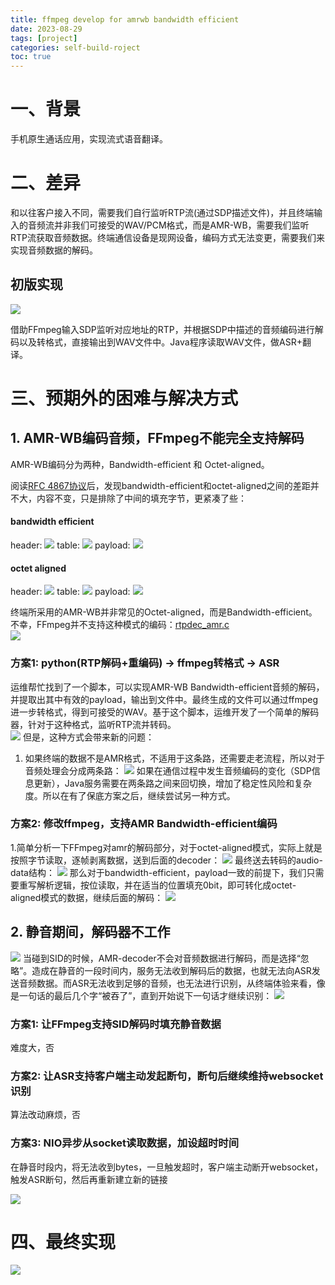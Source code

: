```yaml
---
title: ffmpeg develop for amrwb bandwidth efficient
date: 2023-08-29
tags: [project]
categories: self-build-roject
toc: true
---
```


# 一、背景  

手机原生通话应用，实现流式语音翻译。

# 二、差异   

和以往客户接入不同，需要我们自行监听RTP流(通过SDP描述文件)，并且终端输入的音频流并非我们可接受的WAV/PCM格式，而是AMR-WB，需要我们监听RTP流获取音频数据。终端通信设备是现网设备，编码方式无法变更，需要我们来实现音频数据的解码。

## 初版实现

![](origin-pipe.png)

借助FFmpeg输入SDP监听对应地址的RTP，并根据SDP中描述的音频编码进行解码以及转格式，直接输出到WAV文件中。Java程序读取WAV文件，做ASR+翻译。

# 三、预期外的困难与解决方式

## 1. AMR-WB编码音频，FFmpeg不能完全支持解码

AMR-WB编码分为两种，Bandwidth-efficient 和 Octet-aligned。    

阅读[RFC 4867协议](https://datatracker.ietf.org/doc/html/rfc4867#page-17)后，发现bandwidth-efficient和octet-aligned之间的差距并不大，内容不变，只是排除了中间的填充字节，更紧凑了些：
#### bandwidth efficient
header:
![](amr-bandwidth-efficient-header.png)
table:
![](amr-bandwidth-efficient-table.png)
payload:
![](amr-bandwidth-efficient.png)
#### octet aligned
header:
![](amr-octet-aligned-header.png)
table:
![](amr-octet-aligned-table.png)
payload:
![](amr-octet-aligned.png)

终端所采用的AMR-WB并非常见的Octet-aligned，而是Bandwidth-efficient。不幸，FFmpeg并不支持这种模式的编码：[rtpdec_amr.c](https://github.com/FFmpeg/FFmpeg/blob/master/libavformat/rtpdec_amr.c#L175)    
![](ffmpeg_not_support_bw.png)

### 方案1: python(RTP解码+重编码) -> ffmpeg转格式 -> ASR
运维帮忙找到了一个脚本，可以实现AMR-WB Bandwidth-efficient音频的解码，并提取出其中有效的payload，输出到文件中。最终生成的文件可以通过ffmpeg进一步转格式，得到可接受的WAV。基于这个脚本，运维开发了一个简单的解码器，针对于这种格式，监听RTP流并转码。    
![](amr-script.png)
但是，这种方式会带来新的问题：    
1. 如果终端的数据不是AMR格式，不适用于这条路，还需要走老流程，所以对于音频处理会分成两条路：
![](ffmpeg-with-python.png)
如果在通信过程中发生音频编码的变化（SDP信息更新），Java服务需要在两条路之间来回切换，增加了稳定性风险和复杂度。所以在有了保底方案之后，继续尝试另一种方式。

### 方案2: 修改ffmpeg，支持AMR Bandwidth-efficient编码
1.简单分析一下FFmpeg对amr的解码部分，对于octet-aligned模式，实际上就是按照字节读取，逐帧剥离数据，送到后面的decoder：
![](amr-octet-aligned-decode.png)
最终送去转码的audio-data结构：
![](ffmpeg-amr-decoded-audio-data.png)
那么对于bandwidth-efficient，payload一致的前提下，我们只需要重写解析逻辑，按位读取，并在适当的位置填充0bit，即可转化成octet-aligned模式的数据，继续后面的解码：
![](ffmpeg-amr-decode-bandwidth-efficient.png)

## 2. 静音期间，解码器不工作   

![](SID_SKIP.png)
当碰到SID的时候，AMR-decoder不会对音频数据进行解码，而是选择“忽略”。造成在静音的一段时间内，服务无法收到解码后的数据，也就无法向ASR发送音频数据。而ASR无法收到足够的音频，也无法进行识别，从终端体验来看，像是一句话的最后几个字“被吞了”，直到开始说下一句话才继续识别：
![](amr-SID-block.png)

### 方案1: 让FFmpeg支持SID解码时填充静音数据   

难度大，否    

### 方案2: 让ASR支持客户端主动发起断句，断句后继续维持websocket识别   

算法改动麻烦，否
   
### 方案3: NIO异步从socket读取数据，加设超时时间  

在静音时段内，将无法收到bytes，一旦触发超时，客户端主动断开websocket，触发ASR断句，然后再重新建立新的链接   

![](asr-end.png)

# 四、最终实现

![](hw-final-pipeline.png)

